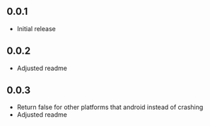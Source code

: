 ## 0.0.1

* Initial release

## 0.0.2

* Adjusted readme


## 0.0.3

* Return false for other platforms that android instead of crashing
* Adjusted readme

